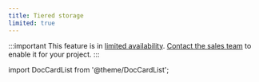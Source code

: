 ```yaml
---
title: Tiered storage
limited: true
---
```


:::important
This feature is in [limited availability](/docs/platform/concepts/beta_services).
[Contact the sales team](mailto:sales@aiven.io) to enable it for your project.
:::

import DocCardList from '@theme/DocCardList';

<DocCardList />
